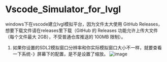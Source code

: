 # Vscode_Simulator_for_lvgl
windows下在vscode建立lvgl模拟平台，因为文件太大使用 GitHub Releases，想要下载文件请在releases里下载（GitHub 的 Releases 功能允许上传大文件（每个文件最大 2GB），不受普通仓库推送的 100MB 限制）。
1. 如果你设置的SDL2模拟窗口分辨率和你实际模拟窗口大小不一样，就要查看一下系统-》屏幕下的配置，是不是设置了缩放。
![image](https://github.com/user-attachments/assets/63079d3c-1ff7-4f87-bbf4-8ac1e8dc97bf)

